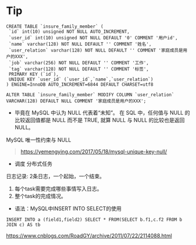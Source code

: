 


# Tip

 ```
CREATE TABLE `insure_family_member` (
  `id` int(10) unsigned NOT NULL AUTO_INCREMENT,
  `user_id` int(10) unsigned NOT NULL DEFAULT '0' COMMENT '用户id',
  `name` varchar(128) NOT NULL DEFAULT '' COMMENT '姓名',
  `user_relation` varchar(128) NOT NULL DEFAULT '' COMMENT '家庭成员是用户的XXX',
  `job` varchar(256) NOT NULL DEFAULT '' COMMENT '工作',
  `tag` varchar(128) NOT NULL DEFAULT '' COMMENT '标签',
  PRIMARY KEY (`id`),
  UNIQUE KEY `user_id` (`user_id`,`name`,`user_relation`)
) ENGINE=InnoDB AUTO_INCREMENT=6844 DEFAULT CHARSET=utf8

ALTER TABLE `insure_family_member` MODIFY COLUMN `user_relation` VARCHAR(128) DEFAULT NULL COMMENT '家庭成员是用户的XXX';

```

* 毕竟在 MySQL 中认为 NULL 代表着“未知”。 
在 SQL 中，任何值与 NULL 的比较返回值都是 NULL 而不是 TRUE, 就算 NULL 与 NULL 的比较也是返回 NULL。

MySQL 唯一性约束与 NULL
> https://yemengying.com/2017/05/18/mysql-unique-key-null/


* 调度 分布式任务

日志记录: 2条日志，一个起始，一个结束。
1. 每个task需要完成哪些事情写入日志。
2. 整个task的完成情况。


* 语法：MySQL中INSERT INTO SELECT的使用

```
INSERT INTO a (field1,field2) SELECT * FROM(SELECT b.f1,c.f2 FROM b JOIN c) AS tb
```

https://www.cnblogs.com/RoadGY/archive/2011/07/22/2114088.html

